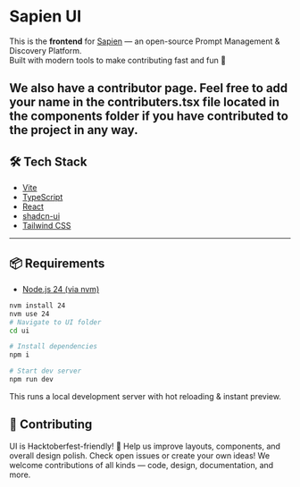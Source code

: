 # Sapien UI

This is the **frontend** for [Sapien](../README.md) — an open-source Prompt Management & Discovery Platform.  
Built with modern tools to make contributing fast and fun 🚀  

We also have a contributor page. Feel free to add your name in the contributers.tsx file located in the components folder if you have contributed to the project in any way.
---

## 🛠 Tech Stack
- [Vite](https://vitejs.dev/)  
- [TypeScript](https://www.typescriptlang.org/)  
- [React](https://react.dev/)  
- [shadcn-ui](https://ui.shadcn.com/)  
- [Tailwind CSS](https://tailwindcss.com/)  

---

## 📦 Requirements
- [Node.js 24 (via nvm)](https://github.com/nvm-sh/nvm#installing-and-updating)

```sh
nvm install 24
nvm use 24
# Navigate to UI folder
cd ui

# Install dependencies
npm i

# Start dev server
npm run dev
```
This runs a local development server with hot reloading & instant preview.

## 🤝 Contributing
UI is Hacktoberfest-friendly! 🌱
Help us improve layouts, components, and overall design polish.
Check open issues or create your own ideas!
We welcome contributions of all kinds — code, design, documentation, and more.